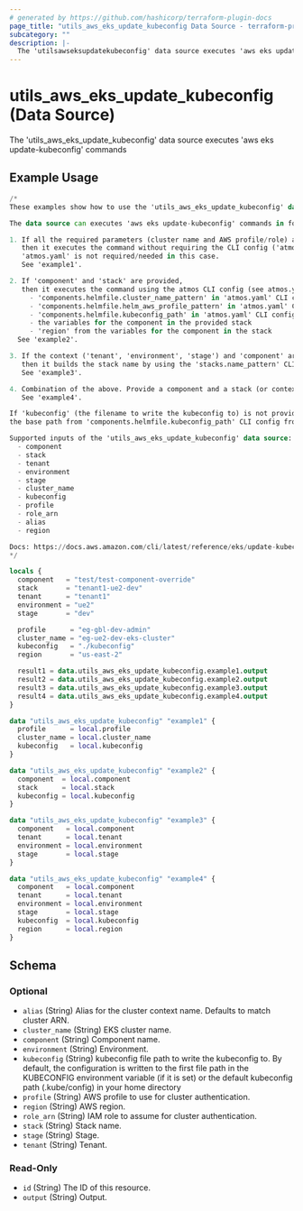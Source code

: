 ```yaml
---
# generated by https://github.com/hashicorp/terraform-plugin-docs
page_title: "utils_aws_eks_update_kubeconfig Data Source - terraform-provider-utils"
subcategory: ""
description: |-
  The 'utilsawseksupdatekubeconfig' data source executes 'aws eks update-kubeconfig' commands
---
```


# utils_aws_eks_update_kubeconfig (Data Source)

The 'utils_aws_eks_update_kubeconfig' data source executes 'aws eks update-kubeconfig' commands

## Example Usage

```terraform
/*
These examples show how to use the 'utils_aws_eks_update_kubeconfig' data source.

The data source can executes 'aws eks update-kubeconfig' commands in four different ways:

1. If all the required parameters (cluster name and AWS profile/role) are provided,
   then it executes the command without requiring the CLI config ('atmos.yaml') and component/stack/context.
   'atmos.yaml' is not required/needed in this case.
   See 'example1'.

2. If 'component' and 'stack' are provided,
   then it executes the command using the atmos CLI config (see atmos.yaml) and the context by searching for the following settings:
     - 'components.helmfile.cluster_name_pattern' in 'atmos.yaml' CLI config (and calculates the '--name' parameter using the pattern)
     - 'components.helmfile.helm_aws_profile_pattern' in 'atmos.yaml' CLI config (and calculates the '--profile' parameter using the pattern)
     - 'components.helmfile.kubeconfig_path' in 'atmos.yaml' CLI config
     - the variables for the component in the provided stack
     - 'region' from the variables for the component in the stack
  See 'example2'.

3. If the context ('tenant', 'environment', 'stage') and 'component' are provided,
   then it builds the stack name by using the 'stacks.name_pattern' CLI config from 'atmos.yaml', then performs the same steps as example #2.
   See 'example3'.

4. Combination of the above. Provide a component and a stack (or context), and override other parameters (e.g. 'kubeconfig', 'region').
   See 'example4'.

If 'kubeconfig' (the filename to write the kubeconfig to) is not provided, then it's calculated by joining
the base path from 'components.helmfile.kubeconfig_path' CLI config from 'atmos.yaml' and the stack name.

Supported inputs of the 'utils_aws_eks_update_kubeconfig' data source:
  - component
  - stack
  - tenant
  - environment
  - stage
  - cluster_name
  - kubeconfig
  - profile
  - role_arn
  - alias
  - region

Docs: https://docs.aws.amazon.com/cli/latest/reference/eks/update-kubeconfig.html
*/

locals {
  component   = "test/test-component-override"
  stack       = "tenant1-ue2-dev"
  tenant      = "tenant1"
  environment = "ue2"
  stage       = "dev"

  profile      = "eg-gbl-dev-admin"
  cluster_name = "eg-ue2-dev-eks-cluster"
  kubeconfig   = "./kubeconfig"
  region       = "us-east-2"

  result1 = data.utils_aws_eks_update_kubeconfig.example1.output
  result2 = data.utils_aws_eks_update_kubeconfig.example2.output
  result3 = data.utils_aws_eks_update_kubeconfig.example3.output
  result4 = data.utils_aws_eks_update_kubeconfig.example4.output
}

data "utils_aws_eks_update_kubeconfig" "example1" {
  profile      = local.profile
  cluster_name = local.cluster_name
  kubeconfig   = local.kubeconfig
}

data "utils_aws_eks_update_kubeconfig" "example2" {
  component  = local.component
  stack      = local.stack
  kubeconfig = local.kubeconfig
}

data "utils_aws_eks_update_kubeconfig" "example3" {
  component   = local.component
  tenant      = local.tenant
  environment = local.environment
  stage       = local.stage
}

data "utils_aws_eks_update_kubeconfig" "example4" {
  component   = local.component
  tenant      = local.tenant
  environment = local.environment
  stage       = local.stage
  kubeconfig  = local.kubeconfig
  region      = local.region
}
```

<!-- schema generated by tfplugindocs -->
## Schema

### Optional

- `alias` (String) Alias for the cluster context name. Defaults to match cluster ARN.
- `cluster_name` (String) EKS cluster name.
- `component` (String) Component name.
- `environment` (String) Environment.
- `kubeconfig` (String) kubeconfig file path to write the kubeconfig to. By default, the configuration is written to the first file path in the KUBECONFIG environment variable (if it is set) or the default kubeconfig path (.kube/config) in your home directory
- `profile` (String) AWS profile to use for cluster authentication.
- `region` (String) AWS region.
- `role_arn` (String) IAM role to assume for cluster authentication.
- `stack` (String) Stack name.
- `stage` (String) Stage.
- `tenant` (String) Tenant.

### Read-Only

- `id` (String) The ID of this resource.
- `output` (String) Output.


